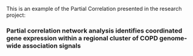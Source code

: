 This is an example of the Partial Correlation presented in the research project:

### Partial correlation network analysis identifies coordinated gene expression within a regional cluster of COPD genome-wide association signals
